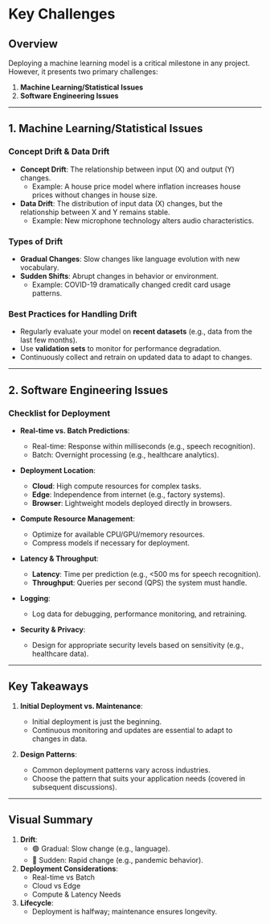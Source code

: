 # Key Challenges

## Overview
Deploying a machine learning model is a critical milestone in any project. However, it presents two primary challenges:
1. **Machine Learning/Statistical Issues**
2. **Software Engineering Issues**

---

## 1. Machine Learning/Statistical Issues
### **Concept Drift & Data Drift**
- **Concept Drift**: The relationship between input (X) and output (Y) changes.
  - Example: A house price model where inflation increases house prices without changes in house size.
- **Data Drift**: The distribution of input data (X) changes, but the relationship between X and Y remains stable.
  - Example: New microphone technology alters audio characteristics.

### **Types of Drift**
- **Gradual Changes**: Slow changes like language evolution with new vocabulary.
- **Sudden Shifts**: Abrupt changes in behavior or environment.
  - Example: COVID-19 dramatically changed credit card usage patterns.

### **Best Practices for Handling Drift**
- Regularly evaluate your model on **recent datasets** (e.g., data from the last few months).
- Use **validation sets** to monitor for performance degradation.
- Continuously collect and retrain on updated data to adapt to changes.

---

## 2. Software Engineering Issues
### **Checklist for Deployment**
- **Real-time vs. Batch Predictions**:
  - Real-time: Response within milliseconds (e.g., speech recognition).
  - Batch: Overnight processing (e.g., healthcare analytics).

- **Deployment Location**:
  - **Cloud**: High compute resources for complex tasks.
  - **Edge**: Independence from internet (e.g., factory systems).
  - **Browser**: Lightweight models deployed directly in browsers.

- **Compute Resource Management**:
  - Optimize for available CPU/GPU/memory resources.
  - Compress models if necessary for deployment.

- **Latency & Throughput**:
  - **Latency**: Time per prediction (e.g., <500 ms for speech recognition).
  - **Throughput**: Queries per second (QPS) the system must handle.

- **Logging**:
  - Log data for debugging, performance monitoring, and retraining.

- **Security & Privacy**:
  - Design for appropriate security levels based on sensitivity (e.g., healthcare data).

---

## Key Takeaways
1. **Initial Deployment vs. Maintenance**:
   - Initial deployment is just the beginning.
   - Continuous monitoring and updates are essential to adapt to changes in data.

2. **Design Patterns**:
   - Common deployment patterns vary across industries.
   - Choose the pattern that suits your application needs (covered in subsequent discussions).

---

## Visual Summary
1. **Drift**:
   - 🟢 Gradual: Slow change (e.g., language).
   - 🔴 Sudden: Rapid change (e.g., pandemic behavior).
2. **Deployment Considerations**:
   - Real-time vs Batch
   - Cloud vs Edge
   - Compute & Latency Needs
3. **Lifecycle**:
   - Deployment is halfway; maintenance ensures longevity.

